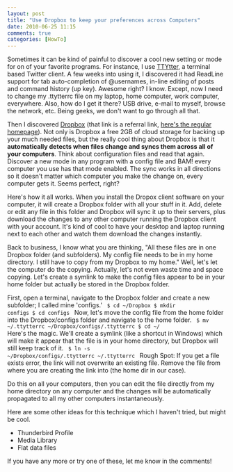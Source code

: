 ```yaml
---
layout: post
title: "Use Dropbox to keep your preferences across Computers"
date: 2010-06-25 11:15
comments: true
categories: [HowTo]
---
```


Sometimes it can be kind of painful to discover a cool new setting or mode for on of your favorite programs. For instance, I use <a href='www.floodgap.com/software/ttytter/'>TTYtter</a>, a terminal based Twitter client. A few weeks into using it, I discovered it had ReadLine support for tab auto-completion of @usernames, in-line editing of posts and command history (up key). Awesome right? I know. Except, now I need to change my .ttytterrc file on my laptop, home computer, work computer, everywhere. Also, how do I get it there? USB drive, e-mail to myself, browse the network, etc. Being geeks, we don't want to go through all that. 
<!--more-->
Then I discovered <a href="https://www.dropbox.com/referrals/NTc0MjYxNjc5">Dropbox</a> (that link is a referral link, <a href="http://dropbox.com">here's the regular homepage</a>). Not only is Dropbox a free 2GB of cloud storage for backing up your much needed files, but the really cool thing about Dropbox is that it <strong>automatically detects when files change and syncs them across all of your computers</strong>. Think about configuration files and read that again. Discover a new mode in any program with a config file and BAM! every computer you use has that mode enabled. The sync works in all directions so it doesn't matter which computer you make the change on, every computer gets it. Seems perfect, right?

Here's how it all works. When you install the Dropox client software on your computer, it will create a Dropbox folder with all your stuff in it. Add, delete or edit any file in this folder and Dropbox will sync it up to their servers, plus download the changes to any other computer running the Dropbox client with your account. It's kind of cool to have your desktop and laptop running next to each other and watch them download the changes instantly. 

Back to business, I know what you are thinking, "All these files are in one Dropbox folder (and subfolders). My config file needs to be in my home directory. I still have to copy from my Dropbox to my home." Well, let's let the computer do the copying. Actually, let's not even waste time and space copying. Let's create a symlink to make the config files appear to be in your home folder but actually be stored in the Dropbox folder.

First, open a terminal, navigate to the Dropbox folder and create a new subfolder; I called mine 'configs.'
<code>
$ cd ~/Dropbox
$ mkdir configs
$ cd configs
</code>
Now, let's move the config file from the home folder into the Dropbox/configs folder and navigate to the home folder.
<code>
$ mv ~/.ttytterrc ~/Dropbox/configs/.ttytterrc
$ cd ~/
</code>
Here's the magic. We'll create a symlink (like a shortcut in Windows) which will make it appear that the file is in your home directory, but Dropbox will still keep track of it.
<code>
$ ln -s ~/Dropbox/configs/.ttytterrc ~/.ttytterrc
</code>
Rough Spot: If you get a file exists error, the link will not overwrite an existing file. Remove the file from where you are creating the link into (the home dir in our case).

Do this on all your computers, then you can edit the file directly from my home directory on any computer and the changes will be automatically propagated to all my other computers instantaneously. 


Here are some other ideas for this technique which I haven't tried, but might be cool.
<ul>
<li>Thunderbird Profile
<li>Media Library
<li>Flat data files
</ul>
If you have any more or try one of these, let me know in the comments!
